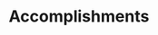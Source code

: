 ---
# An instance of the Accomplishments widget.
# Documentation: https://wowchemy.com/docs/page-builder/
widget: accomplishments

# This file represents a page section.
headless: true

active: false

# Order that this section appears on the page.
weight: 50

# Note: `&shy;` is used to add a 'soft' hyphen in a long heading.
title: 'Accomplish&shy;ments'
subtitle:

# Date format
#   Refer to https://wowchemy.com/docs/customization/#date-format
date_format: Jan 2006

# Accomplishments.
#   Add/remove as many `item` blocks below as you like.
#   `title`, `organization`, and `date_start` are the required parameters.
#   Leave other parameters empty if not required.
#   Begin multi-line descriptions with YAML's `|2-` multi-line prefix.
item:
- certificate_url: https://www.coursera.org
  date_end: ""
  date_start: "2021-01-25"
  description: ""
  organization: Coursera
  organization_url: https://www.coursera.org
  title: Neural Networks and Deep Learning
  url: ""
- certificate_url: https://www.edx.org
  date_end: ""
  date_start: "2021-01-01"
  description: Formulated informed blockchain models, hypotheses, and use cases.
  organization: edX
  organization_url: https://www.edx.org
  title: Blockchain Fundamentals
  url: https://www.edx.org/professional-certificate/uc-berkeleyx-blockchain-fundamentals
- certificate_url: https://www.datacamp.com
  date_end: "2020-12-21"
  date_start: "2020-07-01"
  description: ""
  organization: DataCamp
  organization_url: https://www.datacamp.com
  title: 'Object-Oriented Programming in R'
  url: ""

design:
  columns: '2' 
---